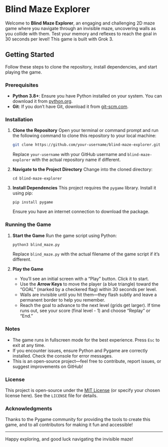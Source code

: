
# Blind Maze Explorer

Welcome to **Blind Maze Explorer**, an engaging and challenging 2D maze game where you navigate through an invisible maze, uncovering walls as you collide with them. Test your memory and reflexes to reach the goal in 30 seconds per level! This game is built with Grok 3.

## Getting Started

Follow these steps to clone the repository, install dependencies, and start playing the game.

### Prerequisites

- **Python 3.8+**: Ensure you have Python installed on your system. You can download it from [python.org](https://www.python.org/downloads/).
- **Git**: If you don’t have Git, download it from [git-scm.com](https://git-scm.com/downloads).

### Installation

1. **Clone the Repository**
   Open your terminal or command prompt and run the following command to clone this repository to your local machine:

   ```bash
   git clone https://github.com/your-username/blind-maze-explorer.git
   ```

   Replace `your-username` with your GitHub username and `blind-maze-explorer` with the actual repository name if different.

2. **Navigate to the Project Directory**
   Change into the cloned directory:

   ```
   cd blind-maze-explorer
   ```

3. **Install Dependencies**
   This project requires the `pygame` library. Install it using pip:

   ```
   pip install pygame
   ```

   Ensure you have an internet connection to download the package.

### Running the Game

1. **Start the Game**
   Run the game script using Python:

   ```bash
   python3 blind_maze.py
   ```

   Replace `blind_maze.py` with the actual filename of the game script if it’s different.

2. **Play the Game**
   - You’ll see an initial screen with a “Play” button. Click it to start.
   - Use the **Arrow Keys** to move the player (a blue triangle) toward the “GOAL” (marked by a checkered flag) within 30 seconds per level.
   - Walls are invisible until you hit them—they flash subtly and leave a permanent border to help you remember.
   - Reach the goal to advance to the next level (grids get larger). If time runs out, see your score (final level - 1) and choose “Replay” or “End.”

### Notes

- The game runs in fullscreen mode for the best experience. Press `Esc` to exit at any time.
- If you encounter issues, ensure Python and Pygame are correctly installed. Check the console for error messages.
- This is an open-source project—feel free to contribute, report issues, or suggest improvements on GitHub!

### License

This project is open-source under the [MIT License](LICENSE) (or specify your chosen license here). See the `LICENSE` file for details.

### Acknowledgments

Thanks to the Pygame community for providing the tools to create this game, and to all contributors for making it fun and accessible!

---

Happy exploring, and good luck navigating the invisible maze!


